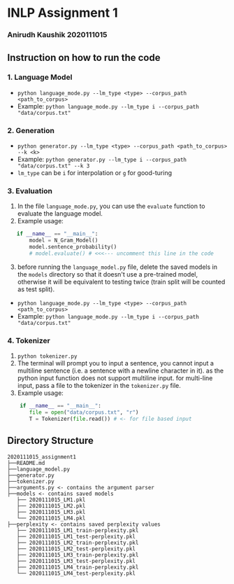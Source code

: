 # INLP Assignment 1
### Anirudh Kaushik 2020111015

## Instruction on how to run the code
### 1. Language Model
 - `python language_mode.py --lm_type <type> --corpus_path <path_to_corpus>`
 - Example: `python language_mode.py --lm_type i --corpus_path "data/corpus.txt"`
### 2. Generation
 - `python generator.py --lm_type <type> --corpus_path <path_to_corpus> --k <k>`
 - Example: `python generator.py --lm_type i --corpus_path "data/corpus.txt" --k 3`
 - `lm_type` can be `i` for interpolation or `g` for good-turing
### 3. Evaluation
 1. In the file `language_mode.py`, you can use the `evaluate` function to evaluate the language model.
 2. Example usage:
 ```python
    if __name__ == "__main__":
        model = N_Gram_Model()
        model.sentence_probability()
        # model.evaluate() # <<<--- uncomment this line in the code
```
 3. before running the `language_model.py` file, delete the saved models in the `models` directory so that it doesn't use a pre-trained model, otherwise it will be equivalent to testing twice (train split will be counted as test split).
 - `python language_mode.py --lm_type <type> --corpus_path <path_to_corpus>`
 - Example: `python language_mode.py --lm_type i --corpus_path "data/corpus.txt"`

### 4. Tokenizer
 1. `python tokenizer.py`
 2. The terminal will prompt you to input a sentence, you cannot input a multiline sentence (i.e. a sentence with a newline character in it). as the python input function does not support multiline input. for multi-line input, pass a file to the tokenizer in the `tokenizer.py` file.
 3. Example usage:
 ```python
     if __name__ == "__main__": 
        file = open("data/corpus.txt", "r") 
        T = Tokenizer(file.read()) # <- for file based input
 ```

## Directory Structure
 ```
2020111015_assignment1
├──README.md
├──language_model.py
├──generator.py
├──tokenizer.py
├──arguments.py <- contains the argument parser
├──models <- contains saved models
    ├── 2020111015_LM1.pkl
    ├── 2020111015_LM2.pkl
    ├── 2020111015_LM3.pkl
    └── 2020111015_LM4.pkl
├──perplexity <- contains saved perplexity values
    ├── 2020111015_LM1_train-perplexity.pkl
    ├── 2020111015_LM1_test-perplexity.pkl
    ├── 2020111015_LM2_train-perplexity.pkl
    ├── 2020111015_LM2_test-perplexity.pkl
    ├── 2020111015_LM3_train-perplexity.pkl
    ├── 2020111015_LM3_test-perplexity.pkl
    ├── 2020111015_LM4_train-perplexity.pkl
    └── 2020111015_LM4_test-perplexity.pkl
```
    
    
